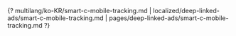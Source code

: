 {? multilang/ko-KR/smart-c-mobile-tracking.md | localized/deep-linked-ads/smart-c-mobile-tracking.md | pages/deep-linked-ads/smart-c-mobile-tracking.md ?}
